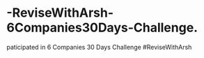 # -ReviseWithArsh-6Companies30Days-Challenge.
paticipated in 6 Companies 30 Days Challenge #ReviseWithArsh
